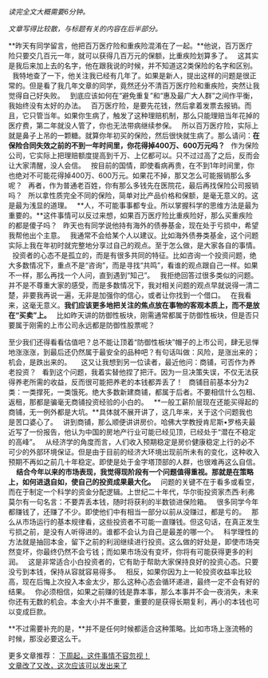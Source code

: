 *读完全文大概需要6分钟。*
  
*文章写得比较散，与标题有关的内容在后半部分。*
  
**昨天有同学留言，他把百万医疗险和重疾险混淆在了一起。**他说，百万医疗险只要交几百元一年，就可以获得几百万元的保额，比重疾险划算多了。
 
这其实是我后来加上去的名字，他在跟我说的时候，并不知道这2类保险的名字和区别。
 
我特地查了一下，他关注我已经有几年了。如果是新人，提出这样的问题是很正常的。但是看了我几年文章的同学，竟然还分不清百万医疗险和重疾险，突然让我觉得自己好失败。
 
到底应该如何在“避免重复”和“惠及最广大人群”之间作平衡，我始终没有太好的办法。
 
百万医疗险，是要先花钱，然后拿着发票去报销。而且，它只管当年。如果你生病了，触发了这种理赔机制，那么只能理赔当年花掉的医疗费，第二年就没人管了，你也无法带病继续参保。
 
所以百万医疗险，实际上就是鼻子上吊的一颗糖。就算你年初买的保险，然后很快就生病了。那么请问：**在保险合同失效之前的不到一年时间里，你花得掉400万、600万元吗？**
 
作为保险公司，它实际上把理赔额度提高到千万、上亿都可以。只不过过高了之后，反而会让大家清醒，没人会信。
 
按目前的国情，即使看病再贵，在不到1年时间里，你也绝对不可能花得掉400万、600万元。如果花不掉，那又怎么可能报销那么多呢？
 
再者，作为普通老百姓，你有那么多钱先在医院花，最后再找保险公司报销吗？
 
所以拿性质完全不同的保险，简单对比产品价格和保额，是毫无意义的。这是最为浅显的道理。
 
**人，不可能事事都专业。所以掌握科学的思维方法是最为重要的。**这件事情可以反过来想，如果百万医疗险比重疾险好，那么买重疾险的都是傻子吗？
 
昨天也有同学说他持有海外的债券基金，现在处于亏损中，希望我帮他出个主意。
 
我通常不会给某个人以建议。比如海外债券类基金，这个问题实际上我在年初时就完整地分享过自己的观点。至于怎么做，是大家各自的事情。
 
投资者的心态不是孤立的，而是有很多共同的特征。比如咨询一个投资问题，绝大多数情况下，重点不是“咨询”，而是寻找“共鸣”，看谁的观点跟自己一样。如果不一样，那么再找一个人问，直到遇到“知己”。
 
我拒绝回答过很多类似的问题。并不是不尊重大家的感受，而是多数情况下，我对相关问题的观点早就说得一清二楚，非要我再说一遍，无非是加强你的信心，或者让你找到一个借口。
 
在我看来，这毫无意义。**我们应该更多地把关注的焦点放在事物的客观本质上，而不是放在“买卖”上。**
 
比如昨天讲的防御性板块，刚需通常都属于防御性板块，但是否只要属于刚需的上市公司永远都是防御性股票呢？
  
至少我们还得看看估值吧？总不能让顶着“防御性板块”帽子的上市公司，肆无忌惮地涨涨涨，到最后还仍然属于最安全的品种吧？有句话叫做：风险，是涨出来的；机会，是跌出来的。
 
 
这又让我想到另一位读者，最近他问：商铺，可否作为养老投资？
 
看到这个问题，我着实替他捏了把汗。因为一旦决策失误，不仅无法获得养老所需的收益，反而很可能把养老的本钱都弄丢了！
 
商铺目前基本分为2类：一类撑死，一类饿死。绝大多数新建商铺，都属于后者。不要相信什么包租、返租，那都是骗毫无商铺投资经验的小白的。
 
**一般工薪阶层现在还能买得起的商铺，无一例外都是大坑。**具体就不展开讲了，这几年来，关于这个问题我也是苦口婆心了。
 
讲到商铺，那么顺便讲讲房价。哈佛大学教授肯尼斯•罗格夫最近写了一份报告，他认为中国的房地产行业可能已经见顶，已经处于“潜在不稳定的高峰”。
 
从经济学的角度而言，人们收入预期稳定是房价健康稳定上行的必不可少的外部环境保证。但是由于目前的经济大环境出现前所未有的变化，这种收入预期不再如之前几十年稳定。即使是处于金字塔顶部的人群，也很难再这么自信。
 
 
**结合今年以来的市场表现，我觉得现阶段有一个问题值得重视。那就是在策略上，如何进退自如，使自己的投资成果最大化。**
 
问题的关键不在于看多或看空，而在于制定一个科学的资金分配逻辑。上世纪二十年代，华尔街投资家杰西·利弗莫尔有一句名言：不要弄丢本钱，随时将获利的半数锁进保险箱。
 
很多同学今年都赚钱了，还赚了不少。即使他们中有相当一部分以前从没赚过，都是亏的。
 
那么从市场运行的基本规律看，这些投资者不可能一直赚钱。但这句话，在真正发生亏损之前，是没有人听得进的。谁都不会认为自己是最差的哪一个。
 
科学理性的方法就是抽回本金，留下之前的利润继续进行投资。这么做的好处是，即使市场突然变坏，你最终仍然不会亏钱；而如果市场没有变坏，你将有可能获得更多的利润。
 
这是非常适合小白投资者的，它有助于帮助大家保持良好的投资心态。只要没亏到本钱，保持从容就容易得多。
 
相反，如果你因为上一轮投资收益率比较高，现在后悔上次投入本金太少，那么这种心态会循环递进，最终一定不会有好的结果。
 
你必须相信，如果之前赚的钱是靠本事，那么本事并不会一夜消失，未来你还有无数的机会。本金大小并不重要，重要的是获得长期复利，再小的本钱也可以变成巨款。
  
**不过需要补充的是，**并不是任何时候都适合这种策略。比如市场上涨流畅的时候，那没必要这么干。
  
更多文章推荐：
[下周起，这件事情不容忽视！][Link 1]  
[文章改了又改，这次应该可以发出来了][Link 2]

[Link 1]: http://mp.weixin.qq.com/s?__biz=MzU0NTkyOTAzMw==&mid=2247490660&idx=1&sn=c96d8ef5331b435fba1ad8b2001189e3&chksm=fb643e42cc13b7545597851e4118175fb12531d3d367342a2b07bddaee72cad0f1ef00064a66&scene=21#wechat_redirect
[Link 2]: http://mp.weixin.qq.com/s?__biz=MzU0NTkyOTAzMw==&mid=2247490655&idx=1&sn=680b8f5fe8f6ace5c81793abe74b27b2&chksm=fb643e79cc13b76fddd99b5a725970cf51d57c6fde1d7c052c1af9937e680da28517f28f7887&scene=21#wechat_redirect